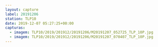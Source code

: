 ```yaml
---
layout: capture
label: 20191206
station: TLP10
date: 2019-12-07 05:27:25+00:00
capturas:
  - imagem: TLP10/2019/201912/20191206/M20191207_052725_TLP_10P.jpg
  - imagem: TLP10/2019/201912/20191206/M20191207_070407_TLP_10P.jpg
---
```

